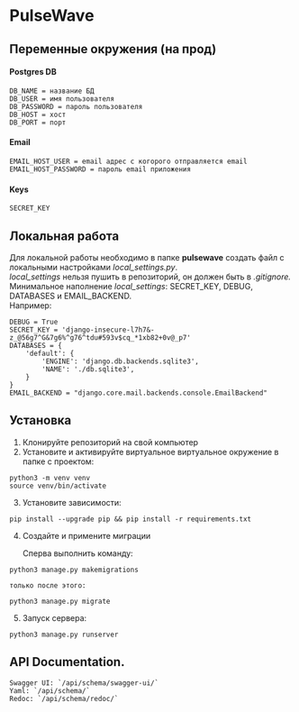 # PulseWave

## Переменные окружения (на прод)

#### Postgres DB
```
DB_NAME = название БД
DB_USER = имя пользователя
DB_PASSWORD = пароль пользователя
DB_HOST = хост
DB_PORT = порт
```

#### Email
```
EMAIL_HOST_USER = email адрес с когорого отправляется email
EMAIL_HOST_PASSWORD = пароль email приложения
```
#### Keys
```
SECRET_KEY
```
## Локальная работа
Для локальной работы необходимо в папке **pulsewave** создать файл с локальными настройками *local_settings.py*.\
*local_settings* нельзя пушить в репозиторий, он должен быть в *.gitignore.*\
Минимальное наполнение *local_settings*: SECRET_KEY, DEBUG, DATABASES и EMAIL_BACKEND.\
Например:

```
DEBUG = True
SECRET_KEY = 'django-insecure-l7h7&-z_@56g7^G&7g6%^g76^tdu#593v$cq_*1xb82+0v@_p7'
DATABASES = {
    'default': {
        'ENGINE': 'django.db.backends.sqlite3',
        'NAME': './db.sqlite3',
    }
}
EMAIL_BACKEND = "django.core.mail.backends.console.EmailBackend"
```


## Установка
1. Клонируйте репозиторий на свой компьютер
2. Установите и активируйте виртуальное виртуальное окружение в папке с проектом:
```
python3 -m venv venv
source venv/bin/activate
```
3. Установите зависимости:
```
pip install --upgrade pip && pip install -r requirements.txt
```

4. Создайте и примените миграции

    Cперва выполнить команду:

```
python3 manage.py makemigrations
```

    только после этого:
   
```
python3 manage.py migrate
```

  
5. Запуск сервера:
   
```
python3 manage.py runserver
```



## API Documentation.

    Swagger UI: `/api/schema/swagger-ui/` 
    Yaml: `/api/schema/` 
    Redoc: `/api/schema/redoc/` 



